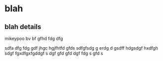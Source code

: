 # blah
## blah details
mikeypoo
bv
bf 
 gfhd
 fdg
 dfg
 
  sdfa
  dfg
  fdg 
  gdf jhgc hgjfhtfd gfds sdfgfsdg
  g
  erdg
  d gsdff hdgsdgf hxdfgh sdgf fgxdfgxfgddgf s
  dgf
  gfd
  gfd
   dgf
   fdg s
   gfd s
   
   